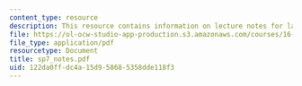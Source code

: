 ```yaml
---
content_type: resource
description: This resource contains information on lecture notes for lab assignment.
file: https://ol-ocw-studio-app-production.s3.amazonaws.com/courses/16-01-unified-engineering-i-ii-iii-iv-fall-2005-spring-2006/122da0ffdc4a15d958685358dde118f3_sp7_notes.pdf
file_type: application/pdf
resourcetype: Document
title: sp7_notes.pdf
uid: 122da0ff-dc4a-15d9-5868-5358dde118f3
---
```

